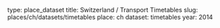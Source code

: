 type: place_dataset
title: Switzerland / Transport Timetables
slug: places/ch/datasets/timetables
place: ch
dataset: timetables
year: 2014
